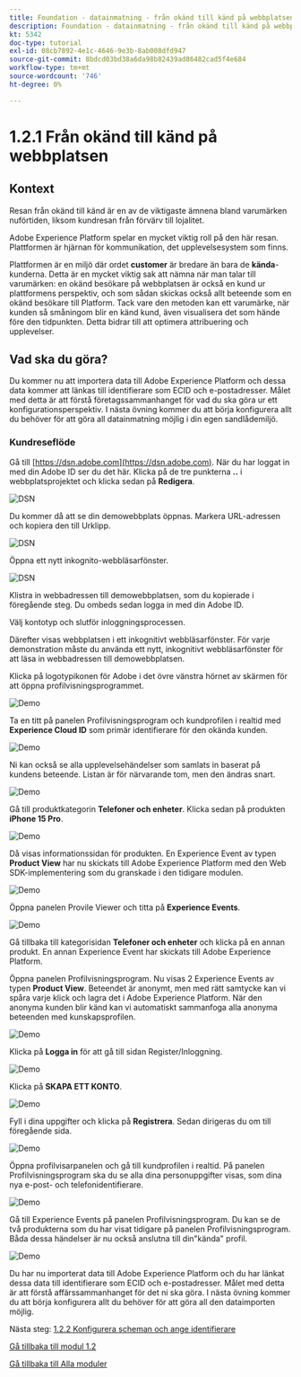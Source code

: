 ```yaml
---
title: Foundation - datainmatning - från okänd till känd på webbplatsen
description: Foundation - datainmatning - från okänd till känd på webbplatsen
kt: 5342
doc-type: tutorial
exl-id: 08cb7892-4e1c-4646-9e3b-8ab008dfd947
source-git-commit: 8bdcd03bd38a6da98b82439ad86482cad5f4e684
workflow-type: tm+mt
source-wordcount: '746'
ht-degree: 0%

---
```


# 1.2.1 Från okänd till känd på webbplatsen

## Kontext

Resan från okänd till känd är en av de viktigaste ämnena bland varumärken nuförtiden, liksom kundresan från förvärv till lojalitet.

Adobe Experience Platform spelar en mycket viktig roll på den här resan. Plattformen är hjärnan för kommunikation, det upplevelsesystem som finns.

Plattformen är en miljö där ordet **customer** är bredare än bara de **kända**-kunderna. Detta är en mycket viktig sak att nämna när man talar till varumärken: en okänd besökare på webbplatsen är också en kund ur plattformens perspektiv, och som sådan skickas också allt beteende som en okänd besökare till Platform. Tack vare den metoden kan ett varumärke, när kunden så småningom blir en känd kund, även visualisera det som hände före den tidpunkten. Detta bidrar till att optimera attribuering och upplevelser.

## Vad ska du göra?

Du kommer nu att importera data till Adobe Experience Platform och dessa data kommer att länkas till identifierare som ECID och e-postadresser. Målet med detta är att förstå företagssammanhanget för vad du ska göra ur ett konfigurationsperspektiv. I nästa övning kommer du att börja konfigurera allt du behöver för att göra all datainmatning möjlig i din egen sandlådemiljö.

### Kundreseflöde

Gå till [https://dsn.adobe.com](https://dsn.adobe.com). När du har loggat in med din Adobe ID ser du det här. Klicka på de tre punkterna **..** i webbplatsprojektet och klicka sedan på **Redigera**.

![DSN](./../../gettingstarted/gettingstarted/images/web8.png)

Du kommer då att se din demowebbplats öppnas. Markera URL-adressen och kopiera den till Urklipp.

![DSN](./../../gettingstarted/gettingstarted/images/web3.png)

Öppna ett nytt inkognito-webbläsarfönster.

![DSN](./../../gettingstarted/gettingstarted/images/web4.png)

Klistra in webbadressen till demowebbplatsen, som du kopierade i föregående steg. Du ombeds sedan logga in med din Adobe ID.

Välj kontotyp och slutför inloggningsprocessen.

Därefter visas webbplatsen i ett inkognitivt webbläsarfönster. För varje demonstration måste du använda ett nytt, inkognitivt webbläsarfönster för att läsa in webbadressen till demowebbplatsen.

Klicka på logotypikonen för Adobe i det övre vänstra hörnet av skärmen för att öppna profilvisningsprogrammet.

![Demo](./images/pv1.png)

Ta en titt på panelen Profilvisningsprogram och kundprofilen i realtid med **Experience Cloud ID** som primär identifierare för den okända kunden.

![Demo](./images/pv2.png)

Ni kan också se alla upplevelsehändelser som samlats in baserat på kundens beteende. Listan är för närvarande tom, men den ändras snart.

![Demo](./images/pv3.png)

Gå till produktkategorin **Telefoner och enheter**. Klicka sedan på produkten **iPhone 15 Pro**.

![Demo](./images/pv4.png)

Då visas informationssidan för produkten. En Experience Event av typen **Product View** har nu skickats till Adobe Experience Platform med den Web SDK-implementering som du granskade i den tidigare modulen.

![Demo](./images/pv5.png)

Öppna panelen Provile Viewer och titta på **Experience Events**.

![Demo](./images/pv6.png)

Gå tillbaka till kategorisidan **Telefoner och enheter** och klicka på en annan produkt. En annan Experience Event har skickats till Adobe Experience Platform.

Öppna panelen Profilvisningsprogram. Nu visas 2 Experience Events av typen **Product View**. Beteendet är anonymt, men med rätt samtycke kan vi spåra varje klick och lagra det i Adobe Experience Platform. När den anonyma kunden blir känd kan vi automatiskt sammanfoga alla anonyma beteenden med kunskapsprofilen.

![Demo](./images/pv7.png)

Klicka på **Logga in** för att gå till sidan Register/Inloggning.

![Demo](./images/pv8.png)

Klicka på **SKAPA ETT KONTO**.

![Demo](./images/pv9.png)

Fyll i dina uppgifter och klicka på **Registrera**. Sedan dirigeras du om till föregående sida.

![Demo](./images/pv10.png)

Öppna profilvisarpanelen och gå till kundprofilen i realtid. På panelen Profilvisningsprogram ska du se alla dina personuppgifter visas, som dina nya e-post- och telefonidentifierare.

![Demo](./images/pv11.png)

Gå till Experience Events på panelen Profilvisningsprogram. Du kan se de två produkterna som du har visat tidigare på panelen Profilvisningsprogram. Båda dessa händelser är nu också anslutna till din&quot;kända&quot; profil.

![Demo](./images/pv12.png)

Du har nu importerat data till Adobe Experience Platform och du har länkat dessa data till identifierare som ECID och e-postadresser. Målet med detta är att förstå affärssammanhanget för det ni ska göra. I nästa övning kommer du att börja konfigurera allt du behöver för att göra all den dataimporten möjlig.

Nästa steg: [1.2.2 Konfigurera scheman och ange identifierare](./ex2.md)

[Gå tillbaka till modul 1.2](./data-ingestion.md)

[Gå tillbaka till Alla moduler](../../../overview.md)
